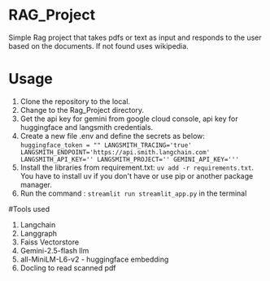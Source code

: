 # RAG_Project
Simple Rag project that takes pdfs or text as input  and responds to the user based on the documents. If not found uses wikipedia.

# Usage
 1. Clone the repository to the local.
 2. Change to the Rag_Project directory.
 3. Get the api key for gemini from google cloud console, api key for huggingface and langsmith credentials.
 4. Create a new file .env and define the secrets as below:
        ```huggingface_token = ""
        LANGSMITH_TRACING='true'
        LANGSMITH_ENDPOINT='https://api.smith.langchain.com'
        LANGSMITH_API_KEY=''
        LANGSMITH_PROJECT=''
        GEMINI_API_KEY='''```
 5. Install the libraries from requirement.txt: `uv add -r requirements.txt`. You have to install uv if you don't have or use pip or another package manager.
 6. Run the command : `streamlit run streamlit_app.py` in the terminal


#Tools used

1. Langchain
2. Langgraph 
3. Faiss Vectorstore
4. Gemini-2.5-flash llm
5. all-MiniLM-L6-v2 - huggingface embedding
6. Docling to read scanned pdf
